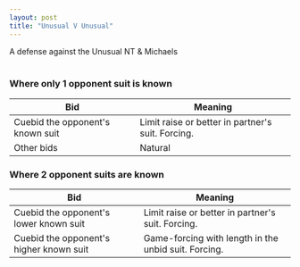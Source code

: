 ```yaml
---
layout: post
title: "Unusual V Unusual"
---
```


A defense against the Unusual NT & Michaels<br><br>

### Where only 1 opponent suit is known

| Bid | Meaning |
| ----------- | ----------- |
| Cuebid the opponent's known suit | Limit raise or better in partner's suit. Forcing.
| Other bids | Natural |

### Where 2 opponent suits are known

| Bid | Meaning |
| ----------- | ----------- |
| Cuebid the opponent's lower known suit | Limit raise or better in partner's suit. Forcing.
| Cuebid the opponent's higher known suit | Game-forcing with length in the unbid suit. Forcing.